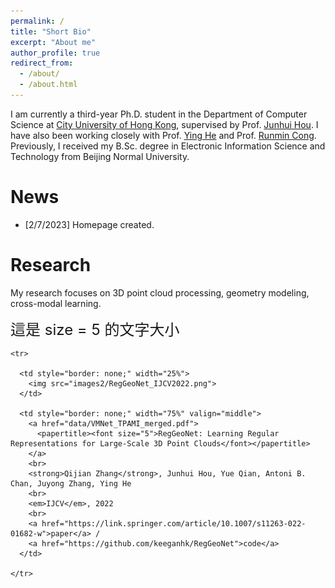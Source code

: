```yaml
---
permalink: /
title: "Short Bio"
excerpt: "About me"
author_profile: true
redirect_from: 
  - /about/
  - /about.html
---
```



I am currently a third-year Ph.D. student in the Department of Computer Science at [City University of Hong Kong](https://www.cityu.edu.hk/), supervised by Prof. [Junhui Hou](https://sites.google.com/site/junhuihoushomepage/). I have also been working closely with Prof. [Ying He](https://personal.ntu.edu.sg/yhe/) and Prof. [Runmin Cong](https://rmcong.github.io/). Previously, I received my B.Sc. degree in Electronic Information Science and Technology from Beijing Normal University.


News
======
* [2/7/2023] Homepage created.


Research
======
My research focuses on 3D point cloud processing, geometry modeling, cross-modal learning.

<td><font size="5">這是 size = 5 的文字大小</font></td>

<table style="border: none;">
  <tbody>


    <tr>
    
      <td style="border: none;" width="25%">
        <img src="images2/RegGeoNet_IJCV2022.png">
      </td>
      
      <td style="border: none;" width="75%" valign="middle">
        <a href="data/VMNet_TPAMI_merged.pdf">
          <papertitle><font size="5">RegGeoNet: Learning Regular Representations for Large-Scale 3D Point Clouds</font></papertitle>
        </a>
        <br>
        <strong>Qijian Zhang</strong>, Junhui Hou, Yue Qian, Antoni B. Chan, Juyong Zhang, Ying He
        <br>
        <em>IJCV</em>, 2022
        <br>
        <a href="https://link.springer.com/article/10.1007/s11263-022-01682-w">paper</a> /
        <a href="https://github.com/keeganhk/RegGeoNet">code</a>
      </td>
      
    </tr>


  </tbody>
</table>


